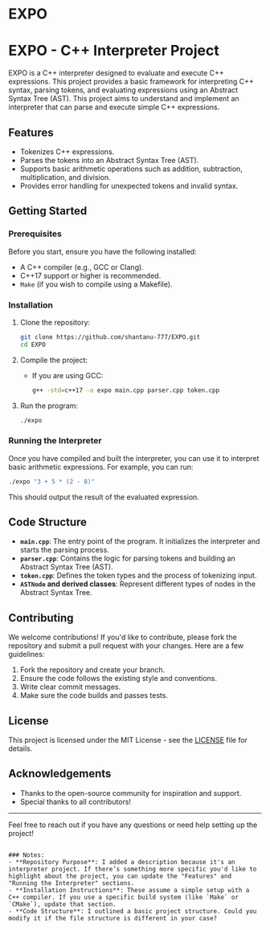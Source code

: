 # EXPO
# EXPO - C++ Interpreter Project

EXPO is a C++ interpreter designed to evaluate and execute C++ expressions. This project provides a basic framework for interpreting C++ syntax, parsing tokens, and evaluating expressions using an Abstract Syntax Tree (AST). This project aims to understand and implement an interpreter that can parse and execute simple C++ expressions.

## Features
- Tokenizes C++ expressions.
- Parses the tokens into an Abstract Syntax Tree (AST).
- Supports basic arithmetic operations such as addition, subtraction, multiplication, and division.
- Provides error handling for unexpected tokens and invalid syntax.

## Getting Started

### Prerequisites

Before you start, ensure you have the following installed:
- A C++ compiler (e.g., GCC or Clang).
- C++17 support or higher is recommended.
- `Make` (if you wish to compile using a Makefile).

### Installation

1. Clone the repository:
   ```bash
   git clone https://github.com/shantanu-777/EXPO.git
   cd EXPO
   ```

2. Compile the project:
   - If you are using GCC:
     ```bash
     g++ -std=c++17 -o expo main.cpp parser.cpp token.cpp
     ```

3. Run the program:
   ```bash
   ./expo
   ```

### Running the Interpreter
Once you have compiled and built the interpreter, you can use it to interpret basic arithmetic expressions. For example, you can run:

```bash
./expo "3 + 5 * (2 - 8)"
```

This should output the result of the evaluated expression.

## Code Structure

- **`main.cpp`**: The entry point of the program. It initializes the interpreter and starts the parsing process.
- **`parser.cpp`**: Contains the logic for parsing tokens and building an Abstract Syntax Tree (AST).
- **`token.cpp`**: Defines the token types and the process of tokenizing input.
- **`ASTNode` and derived classes**: Represent different types of nodes in the Abstract Syntax Tree.

## Contributing

We welcome contributions! If you'd like to contribute, please fork the repository and submit a pull request with your changes. Here are a few guidelines:
1. Fork the repository and create your branch.
2. Ensure the code follows the existing style and conventions.
3. Write clear commit messages.
4. Make sure the code builds and passes tests.

## License

This project is licensed under the MIT License - see the [LICENSE](LICENSE) file for details.

## Acknowledgements

- Thanks to the open-source community for inspiration and support.
- Special thanks to all contributors!

---

Feel free to reach out if you have any questions or need help setting up the project!
```

### Notes:
- **Repository Purpose**: I added a description because it's an interpreter project. If there’s something more specific you'd like to highlight about the project, you can update the "Features" and "Running the Interpreter" sections.
- **Installation Instructions**: These assume a simple setup with a C++ compiler. If you use a specific build system (like `Make` or `CMake`), update that section.
- **Code Structure**: I outlined a basic project structure. Could you modify it if the file structure is different in your case?

